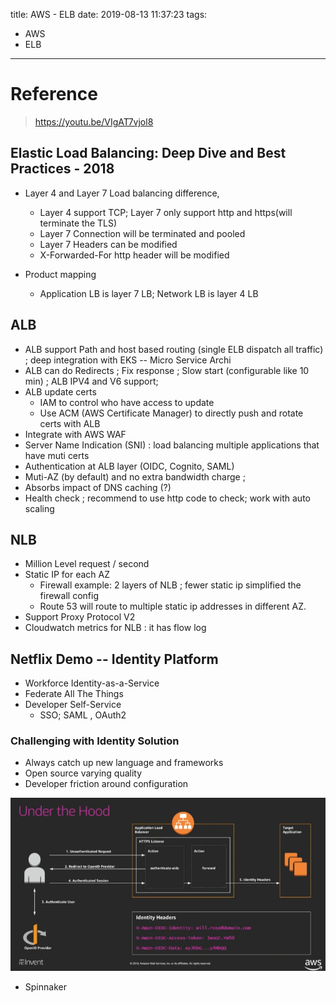 title: AWS - ELB
date: 2019-08-13 11:37:23
tags:
- AWS
- ELB
---

# Reference

> https://youtu.be/VIgAT7vjol8

## Elastic Load Balancing: Deep Dive and Best Practices - 2018

* Layer 4 and Layer 7 Load balancing difference,
  * Layer 4 support TCP; Layer 7 only support http and https(will terminate the TLS)
  * Layer 7 Connection will be terminated and pooled
  * Layer 7 Headers can be modified
  * X-Forwarded-For http header will be modified

* Product mapping
  * Application LB is layer 7 LB; Network LB is layer 4 LB


## ALB

  * ALB support Path and host based routing (single ELB dispatch all traffic) ; deep integration with EKS -- Micro Service Archi
  * ALB can do Redirects ; Fix response ; Slow start (configurable like 10 min) ; ALB IPV4 and V6 support;
  * ALB update certs
      * IAM to control who have access to update
      * Use ACM (AWS Certificate Manager) to directly push and rotate certs with ALB
  * Integrate with AWS WAF
  * Server Name Indication (SNI) : load balancing multiple applications that have muti certs
  * Authentication at ALB layer (OIDC, Cognito, SAML)
  * Muti-AZ (by default) and no extra bandwidth charge ;
  * Absorbs impact of DNS caching  (?)
  * Health check ; recommend to use http code to check; work with auto scaling


## NLB

* Million Level request / second
* Static IP for each AZ
    * Firewall example: 2 layers of NLB ; fewer static ip simplified the firewall config
    * Route 53 will route to multiple static ip addresses in different AZ.
* Support Proxy Protocol V2
* Cloudwatch metrics for NLB : it has flow log


## Netflix Demo -- Identity Platform

*  Workforce Identity-as-a-Service
*  Federate All The Things
*  Developer Self-Service
     *  SSO; SAML , OAuth2

### Challenging with Identity Solution

* Always catch up new language and frameworks
* Open source varying quality
* Developer friction around configuration

![ALB_OpenIDSupport.PNG](https://github.com/racheliurui/markdown/blob/master/Trending/AWS2019/images/ALB_OpenIDSupport.PNG?raw=true)

* Spinnaker
